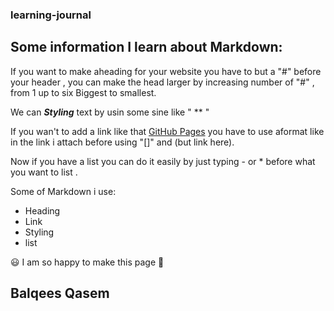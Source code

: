 ### learning-journal
## Some information I learn about Markdown:

If you want to make aheading for your website you have to but a "#" before your header , you can make the head larger by increasing number of "#" , from 1 up to six Biggest to smallest.

We can ***Styling*** text by usin some sine like " ** "

If you wan't to add a link like that [GitHub Pages](https://help.github.com/en/github/writing-on-github/basic-writing-and-formatting-syntax) you have to use aformat like in the link i attach before using  "[]" and (but link here).

Now if you have a list you can do it easily by just typing - or * before what you want to list .




Some of Markdown i use:

* Heading
* Link
* Styling
* list


 :smiley: I am so happy to make this page :blue_heart:




## Balqees Qasem

